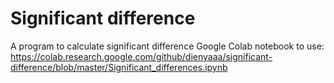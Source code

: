 # Significant difference
A program to calculate significant difference
Google Colab notebook to use:
https://colab.research.google.com/github/dienyaaa/significant-difference/blob/master/Significant_differences.ipynb
